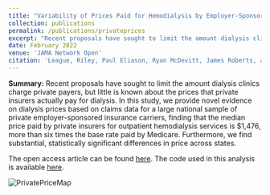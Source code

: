 ```yaml
---
title: "Variability of Prices Paid for Hemodialysis by Employer-Sponsored Insurance in the US, 2012-2019"
collection: publications
permalink: /publications/privateprices
excerpt: "Recent proposals have sought to limit the amount dialysis clinics charge private payers, but little is known about the prices that private insurers actually pay for dialysis. In this study, we provide novel evidence on dialysis prices based on claims data for a large national sample of private employer-sponsored insurance carriers, finding that the median price paid by private insurers for outpatient hemodialysis services is $1,476, more than six times the base rate paid by Medicare. Furthermore, we find substantial, statistically significant differences in price across states."
date: February 2022
venue: 'JAMA Network Open'
citation: 'League, Riley, Paul Eliason, Ryan McDevitt, James Roberts, and Heather Wong. (2022). &quot;Variability of Prices Paid for Hemodialysis by Employer-Sponsored Insurance in the US, 2012-2019&quot; JAMA Netw Open. 5(2):e220562. doi:10.1001/jamanetworkopen.2022.0562.'
---
```


**Summary:** Recent proposals have sought to limit the amount dialysis clinics charge private payers, but little is known about the prices that private insurers actually pay for dialysis. In this study, we provide novel evidence on dialysis prices based on claims data for a large national sample of private employer-sponsored insurance carriers, finding that the median price paid by private insurers for outpatient hemodialysis services is $1,476, more than six times the base rate paid by Medicare. Furthermore, we find substantial, statistically significant differences in price across states.

The open access article can be found [here](https://jamanetwork.com/journals/jamanetworkopen/fullarticle/2789455). The code used in this analysis is available [here](https://rileyleague.github.io/files/variability_code.zip).

![PrivatePriceMap](https://rileyleague.github.io/images/price_map.png)
